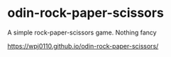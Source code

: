 # odin-rock-paper-scissors
A simple rock-paper-scissors game. Nothing fancy

https://wpj0110.github.io/odin-rock-paper-scissors/